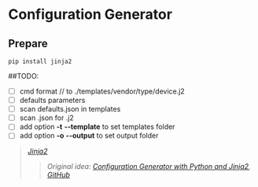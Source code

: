 # Configuration Generator

## Prepare

`pip install jinja2`

##TODO:
- [ ] cmd format <vendor>/<type>/<device> to ./templates/vendor/type/device.j2
- [ ] defaults parameters
- [ ] scan defaults.json in templates
- [ ] scan <filename>.json for <filename>.j2
- [ ] add option **-t** **--template** to set templates folder
- [ ] add option **-o** **--output** to set output folder

> _[Jinja2](https://github.com/pallets/jinja)_
>> _Original idea: [Configuration Generator with Python and Jinja2](https://codingnetworker.com/2015/09/configuration-generator-with-python-and-jinja2/), [GitHub](https://github.com/hoelsner/python-script-examples/tree/master/config-generator-with-python-and-jinja2)_